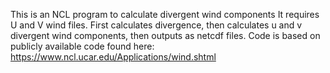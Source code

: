 This is an NCL program to calculate divergent wind components It requires U and V wind files. First calculates divergence, then calculates u and v divergent wind components, then outputs as netcdf files. Code is based on publicly available code found here: https://www.ncl.ucar.edu/Applications/wind.shtml
